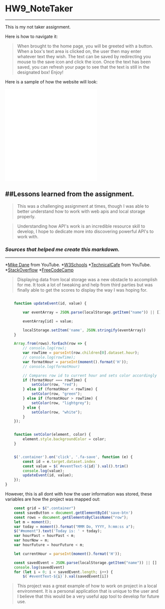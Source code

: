 # HW9_NoteTaker
---

This is my not taker assignment.

Here is how to navigate it:
>When brought to the home page, you will be greeted with a button.
>When a box's text area is clicked on, the user then may enter whatever text they wish.
>The text can be saved by redirecting you mouse to the save icon and click the icon.
>Once the text has been saved, you can refresh your page to see that the text is still in the designated box!
>Enjoy!

Here is a sample of how the website will look:

![Homepage](index.js)
![Code](script.js)

##Lessons learned from the assignment.
---

>This was a challenging assignment at times, though I was able to better understand how to work with web apis and local storage properly.

>Understanding how API's work is an incredible resource skill to develop, I hope to dedicate more into discovering powerful API's to work with.

### _Sources that helped me create this markdown._
---

*[Mike Dane](https://www.youtube.com/channel/UCvmINlrza7JHB1zkIOuXEbw) from YouTube.
*[W3Schools](https://www.w3schools.com/cssref/pr_class_position.asp)
*[TechnicalCafe](https://www.youtube.com/watch?v=9sT03jEwcaw&t=1006s) from YouTube.
*[StackOverflow](https://stackoverflow.com/questions/42603033/uncaught-typeerror-cannot-set-property-textcontent-of-null)
*[FreeCodeCamp](https://forum.freecodecamp.org/)

>Displaying data from local storage was a new obstacle to accomplish for me. It took a lot of tweaking and help from third parties but was finally able to get the scores to display the way I was hoping for.

```js

    function updateEvent(id, value) {

        var eventArray = JSON.parse(localStorage.getItem("name")) || [];

        eventArray[id] = value;

        localStorage.setItem('name', JSON.stringify(eventArray))
    }

    Array.from(rows).forEach(row => {
        // console.log(row);
        var rowTime = parseInt(row.children[0].dataset.hour);
        // console.log(rowTime);
        var formatHour = parseInt(moment().format('H'));
        // console.log(formatHour)

        // Compares row id to current hour and sets color accordingly
        if (formatHour === rowTime) {
            setColor(row, "red");
        } else if (formatHour < rowTime) {
            setColor(row, "green");
        } else if (formatHour > rowTime) {
            setColor(row, "lightgrey");
        } else {
            setColor(row, "white");
        }
    });


    function setColor(element, color) {
        element.style.backgroundColor = color;
    }


    $('.container').on('click', '.fa-save', function (e) {
        const id = e.target.dataset.index
        const value = $(`#eventText-${id}`).val().trim()
        console.log(value);
        updateEvent(id, value);
    });
}

```


However, this is all dont with how the user information was stored, these variables are how the project was mapped out:
```js
    const grid = $(".container")
    const saveButton = document.getElementById('save-btn')
    const rows = document.getElementsByClassName("row");
    let m = moment();
    var today = moment().format("MMM Do, YYYY, h:mm:ss a");
    $("#moment").text('Today is: ' + today);
    var hourPast = hourPast < m;
    var hourNow = m;
    var hourFuture = hourFuture < m;

    let currentHour = parseInt(moment().format('H'));

    const savedEvent = JSON.parse(localStorage.getItem("name")) || []
    console.log(savedEvent)
    for (let i = 0; i < savedEvent.length; i++) {
        $(`#eventText-${i}`).val(savedEvent[i])

```

>This project was a great example of how to work on project in a local environment. It is a personal application that is unique to the user and I believe that this would be a very useful app tool to develop for future use.
